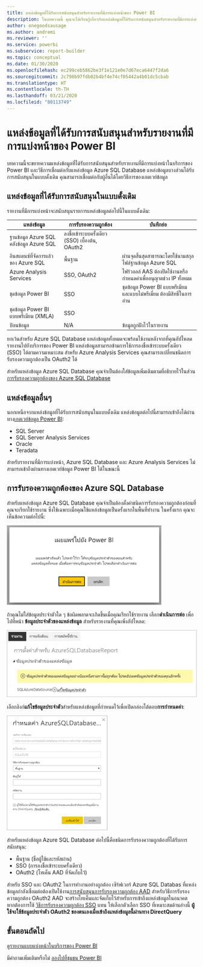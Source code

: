 ```yaml
---
title: แหล่งข้อมูลที่ได้รับการสนับสนุนสำหรับรายงานที่มีการแบ่งหน้าของ Power BI
description: ในบทความนี้ คุณจะได้เรียนรู้เกี่ยวกับแหล่งข้อมูลที่ได้รับการสนับสนุนสำหรับรายงานที่มีการแบ่งหน้าในบริการของ Power BI และวิธีการเชื่อมต่อกับแหล่งข้อมูล Azure SQL Database
author: onegoodsausage
ms.author: andremi
ms.reviewer: ''
ms.service: powerbi
ms.subservice: report-builder
ms.topic: conceptual
ms.date: 01/30/2020
ms.openlocfilehash: ec299ceb5862be3f1e121e0e7d67eca6447f2da6
ms.sourcegitcommit: 2c798b97fdb02b4bf4e74cf05442a4b01dc5cbab
ms.translationtype: HT
ms.contentlocale: th-TH
ms.lasthandoff: 03/21/2020
ms.locfileid: "80113749"
---
```

# <a name="supported-data-sources-for-power-bi-paginated-reports"></a>แหล่งข้อมูลที่ได้รับการสนับสนุนสำหรับรายงานที่มีการแบ่งหน้าของ Power BI

บทความนี้จะขยายความแหล่งข้อมูลที่ได้รับการสนับสนุนสำหรับรายงานที่มีการแบ่งหน้าในบริการของ Power BI และวิธีการเชื่อมต่อกับแหล่งข้อมูล Azure SQL Database แหล่งข้อมูลบางส่วนได้รับการสนับสนุนในแบบดั้งเดิม คุณสามารถเชื่อมต่อกับผู้อื่นได้โดยวิธีการของเกตเวย์ข้อมูล

## <a name="natively-supported-data-sources"></a>แหล่งข้อมูลที่ได้รับการสนับสนุนในแบบดั้งเดิม

รายงานที่มีการแบ่งหน้าจะสนับสนุนรายการแหล่งข้อมูลต่อไปนี้ในแบบดั้งเดิม:

| แหล่งข้อมูล | การรับรองความถูกต้อง | บันทึกย่อ |
| --- | --- | --- |
| ฐานข้อมูล Azure SQL <br>คลังข้อมูล Azure SQL | ลงชื่อเข้าระบบครั้งเดียว (SSO) เบื้องต้น, OAuth2 |   |
| อินสแตนซ์ที่จัดการแล้วของ Azure SQL | พื้นฐาน | ผ่านจุดสิ้นสุดสาธารณะโดยใช้นามสกุลไฟล์ฐานข้อมูล Azure SQL  |
| Azure Analysis Services | SSO, OAuth2 | ไฟร์วอลล์ AAS ต้องปิดใช้งานหรือกำหนดค่าเพื่ออนุญาตช่วง IP ทั้งหมด|
| ชุดข้อมูล Power BI | SSO | ชุดข้อมูล Power BI แบบพรีเมียมและแบบไม่พรีเมี่ยม ต้องมีสิทธิ์ในการอ่าน |
| ชุดข้อมูล Power BI แบบพรีเมียม (XMLA) | SSO |   |
| ป้อนข้อมูล | N/A | ข้อมูลถูกฝังไว้ในรายงาน |

ยกเว้นสำหรับ Azure SQL Database แหล่งข้อมูลทั้งหมดจะพร้อมใช้งานหลังจากที่คุณอัปโหลดรายงานไปยังบริการของ Power BI แหล่งข้อมูลสามารถข้ามการใช้การลงชื่อเข้าระบบครั้งเดียว (SSO) ได้ตามความเหมาะสม สำหรับ Azure Analysis Services คุณสามารถเปลี่ยนชนิดการรับรองความถูกต้องเป็น OAuth2 ได้

สำหรับแหล่งข้อมูล Azure SQL Database คุณจำเป็นต้องใส่ข้อมูลเพิ่มเติมตามที่อธิบายไว้ในส่วน [การรับรองความถูกต้องของ Azure SQL Database](#azure-sql-database-authentication)

## <a name="other-data-sources"></a>แหล่งข้อมูลอื่นๆ

นอกเหนือจากแหล่งข้อมูลที่ได้รับการสนับสนุนในแบบดั้งเดิม แหล่งข้อมูลต่อไปนี้สามารถเข้าถึงได้ผ่านทาง[เกตเวย์ข้อมูล Power BI](../service-gateway-onprem.md):

- SQL Server
- SQL Server Analysis Services
- Oracle
- Teradata

สำหรับรายงานที่มีการแบ่งหน้า, Azure SQL Database และ Azure Analysis Services ไม่สามารถเข้าถึงผ่านทางเกตเวย์ข้อมูล Power BI ได้ในขณะนี้

## <a name="azure-sql-database-authentication"></a>การรับรองความถูกต้องของ Azure SQL Database

สำหรับแหล่งข้อมูล Azure SQL Database คุณจำเป็นต้องตั้งค่าชนิดการรับรองความถูกต้องก่อนที่คุณจะเรียกใช้รายงาน ซึ่งใช้เฉพาะเมื่อคุณใช้แหล่งข้อมูลเป็นครั้งแรกในพื้นที่ทำงาน ในครั้งแรก คุณจะเห็นข้อความต่อไปนี้:

![เผยแพร่ไปยัง Power BI](media/paginated-reports-data-sources/power-bi-paginated-publishing.png)

ถ้าคุณไม่ใส่ข้อมูลประจำตัวใด ๆ ข้อผิดพลาดจะเกิดขึ้นเมื่อคุณเรียกใช้รายงาน เลือก**ดำเนินการต่อ** เพื่อไปที่หน้า **ข้อมูลประจำตัวของแหล่งข้อมูล** สำหรับรายงานที่คุณเพิ่งอัปโหลด:

![การตั้งค่าสำหรับ Azure SQL Database](media/paginated-reports-data-sources/power-bi-paginated-settings-azure-sql.png)

เลือกลิงก์**แก้ไขข้อมูลประจำตัว**สำหรับแหล่งข้อมูลที่กำหนดไว้เพื่อเปิดกล่องโต้ตอบ**การกำหนดค่า**:

![กำหนดค่า Azure SQL Database](media/paginated-reports-data-sources/power-bi-paginated-configure-azure-sql.png)

สำหรับแหล่งข้อมูล Azure SQL Database ต่อไปนี้คือชนิดการรับรองความถูกต้องที่ได้รับการสนับสนุน:

- พื้นฐาน (ชื่อผู้ใช้และรหัสผ่าน)
- SSO (การลงชื่อเข้าระบบครั้งเดียว)
- OAuth2 (โทเค็น AAD ที่จัดเก็บไว้)

สำหรับ SSO และ OAuth2 ในการทำงานอย่างถูกต้อง เซิร์ฟเวอร์ Azure SQL Databas ที่แหล่งข้อมูลกำลังเชื่อมต่อต้องเปิดใช้งาน[การสนับสนุนการรับรองความถูกต้อง AAD](https://docs.microsoft.com/azure/sql-database/sql-database-aad-authentication-configure) สำหรับวิธีการรับรองความถูกต้อง OAuth2 AAD จะสร้างโทเค็นและจัดเก็บไว้สำหรับการเข้าถึงแหล่งข้อมูลในอนาคต หากต้องการใช้ [วิธีการรับรองความถูกต้อง SSO](https://docs.microsoft.com/power-bi/service-azure-sql-database-with-direct-connect#single-sign-on) แทน ให้เลือกตัวเลือก SSO ที่เหมาะสมด้านล่างนี้ **ผู้ใช้จะใช้ข้อมูลประจำตัว OAuth2 ของตนเองเมื่อเข้าถึงแหล่งข้อมูลนี้ผ่านทาง DirectQuery**
  
## <a name="next-steps"></a>ขั้นตอนถัดไป

[ดูรายงานแบบแบ่งหน้าในบริการของ Power BI](../consumer/paginated-reports-view-power-bi-service.md)

มีคำถามเพิ่มเติมหรือไม่ [ลองไปที่ชุมชน Power BI](https://community.powerbi.com/)

